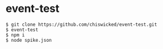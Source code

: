 # event-test

```
$ git clone https://github.com/chiswicked/event-test.git
$ event-test
$ npm i
$ node spike.json
```
